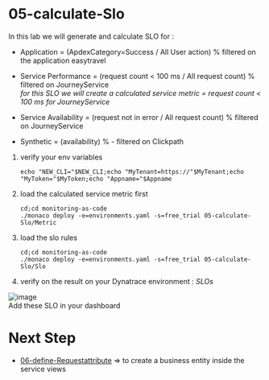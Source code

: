 # 05-calculate-Slo  

In this lab we will generate and calculate SLO for :  
- Application = (ApdexCategory=Success / All User action) % filtered on  the application easytravel  
- Service Performance = (request count < 100 ms  / All request count) % filtered on JourneyService  
	*for this SLO we will create a calculated service metric = request count < 100 ms for JourneyService*
	
- Service Availability = (request not in error  / All request count) % filtered on JourneyService  
- Synthetic = (availability) % - filtered on Clickpath

       
1) verify your env variables 

       echo "NEW_CLI="$NEW_CLI;echo "MyTenant=https://"$MyTenant;echo "MyToken="$MyToken;echo "Appname="$Appname

2) load the calculated service metric first   

       cd;cd monitoring-as-code
       ./monaco deploy -e=environments.yaml -s=free_trial 05-calculate-Slo/Metric
 
3) load the slo rules   

       cd;cd monitoring-as-code
       ./monaco deploy -e=environments.yaml -s=free_trial 05-calculate-Slo/Slo
 
 4) verify on the result on your Dynatrace environment : _SLOs_

![image](https://user-images.githubusercontent.com/40337213/115956048-f4c0fe00-a4fa-11eb-97c1-95e1e2aed067.png)  
Add these SLO in your dashboard  

# Next Step
- [06-define-Requestattribute](https://github.com/dynatracelab/monitoring-as-code/tree/main/06-define-Requestattribute) => to create a business entity inside the service views
